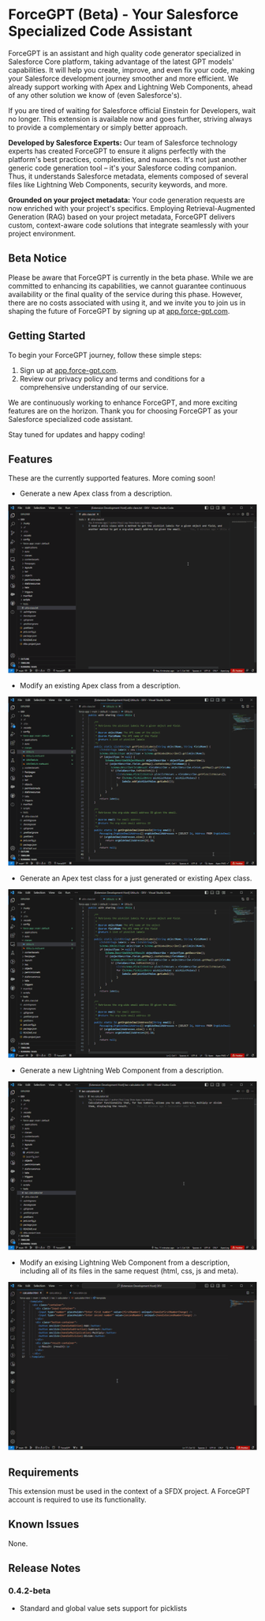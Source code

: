 # ForceGPT (Beta) - Your Salesforce Specialized Code Assistant

ForceGPT is an assistant and high quality code generator specialized in Salesforce Core platform, taking advantage of the latest GPT models' capabilities. It will help you create, improve, and even fix your code, making your Salesforce development journey smoother and more efficient. We already support working with Apex and Lightning Web Components, ahead of any other solution we know of (even Salesforce's).

If you are tired of waiting for Salesforce official Einstein for Developers, wait no longer. This extension is available now and goes further, striving always to provide a complementary or simply better approach.

**Developed by Salesforce Experts:** Our team of Salesforce technology experts has created ForceGPT to ensure it aligns perfectly with the platform's best practices, complexities, and nuances. It's not just another generic code generation tool – it's your Salesforce coding companion. Thus, it understands Salesforce metadata, elements composed of several files like Lightning Web Components, security keywords, and more.

**Grounded on your project metadata:** Your code generation requests are now enriched with your project's specifics. Employing Retrieval-Augmented Generation (RAG) based on your project metadata, ForceGPT delivers custom, context-aware code solutions that integrate seamlessly with your project environment.

## Beta Notice

Please be aware that ForceGPT is currently in the beta phase. While we are committed to enhancing its capabilities, we cannot guarantee continuous availability or the final quality of the service during this phase. However, there are no costs associated with using it, and we invite you to join us in shaping the future of ForceGPT by signing up at [app.force-gpt.com](https://app.force-gpt.com).

## Getting Started

To begin your ForceGPT journey, follow these simple steps:

1. Sign up at [app.force-gpt.com](https://app.force-gpt.com).
2. Review our privacy policy and terms and conditions for a comprehensive understanding of our service.

We are continuously working to enhance ForceGPT, and more exciting features are on the horizon. Thank you for choosing ForceGPT as your Salesforce specialized code assistant.

Stay tuned for updates and happy coding!

## Features

These are the currently supported features. More coming soon!

- Generate a new Apex class from a description.

![Demo](/assets/demo/generate-apex-and-test.gif)

- Modify an existing Apex class from a description.

![Demo](/assets/demo/modify-apex.gif)

- Generate an Apex test class for a just generated or existing Apex class.

![Demo](/assets/demo/generate-apex-test.gif)

- Generate a new Lightning Web Component from a description.

![Demo](/assets/demo/generate-lwc.gif)

- Modify an exising Lightning Web Component from a description, including all of its files in the same request (html, css, js and meta).

![Demo](/assets/demo/modify-lwc.gif)

## Requirements

This extension must be used in the context of a SFDX project.
A ForceGPT account is required to use its functionality.

## Known Issues

None.

## Release Notes

### 0.4.2-beta

- Standard and global value sets support for picklists